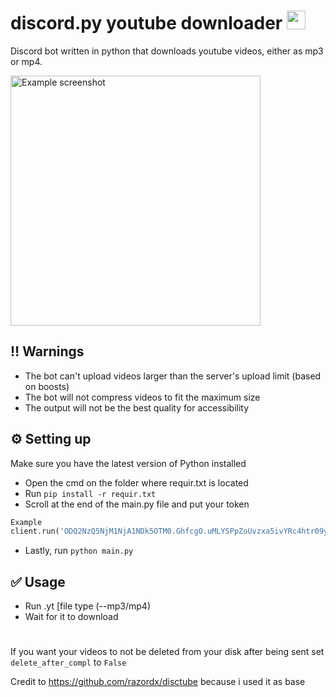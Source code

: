 # discord.py youtube downloader <img src="https://c.tenor.com/NA1Zs9FrCWYAAAAi/chika.gif" width="30"/>
Discord bot written in python that downloads youtube videos, either as mp3 or mp4.

<img src="https://cdn.discordapp.com/attachments/1001152399047659682/1001152438167949472/unknown.png" alt="Example screenshot" title="hi!!! this is an example for what the bot does :DDD you can do --mp4 or leave empty for an mp4 output" width="400">

## :bangbang: Warnings
* The bot can't upload videos larger than the server's upload limit (based on boosts)
* The bot will not compress videos to fit the maximum size
* The output will not be the best quality for accessibility

## :gear: Setting up
Make sure you have the latest version of Python installed
* Open the cmd on the folder where requir.txt is located
* Run `pip install -r requir.txt`
* Scroll at the end of the main.py file and put your token
```py
Example
client.run('ODQ2NzQ5NjM1NjA1NDk5OTM0.GhfcgO.uMLYSPpZoUvzxa5ivYRc4htr09yniLx22Ymp3Q')
```
* Lastly, run `python main.py`
## ✅ Usage
* Run .yt <link> [file type (--mp3/mp4)
* Wait for it to download
# 
If you want your videos to not be deleted from your disk after being sent set `delete_after_compl` to `False`

Credit to https://github.com/razordx/disctube because i used it as base
